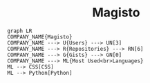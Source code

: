 <h1 align="center">Magisto</h1>

```mermaid
graph LR
COMPANY_NAME{Magisto}
COMPANY_NAME ---> U{Users} ---> UN[3]
COMPANY_NAME ---> R{Repositories} ---> RN[6]
COMPANY_NAME ---> G{Gists} ---> GN[0]
COMPANY_NAME ---> ML{Most Used<br>Languages}
ML --> CSS[CSS]
ML --> Python[Python]
```
